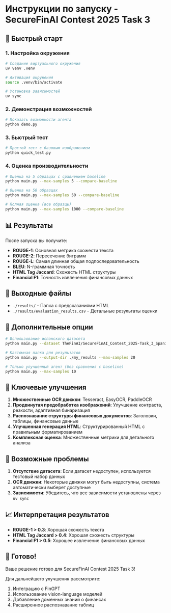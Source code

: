 # Инструкции по запуску - SecureFinAI Contest 2025 Task 3

## 🚀 Быстрый старт

### 1. Настройка окружения
```bash
# Создание виртуального окружения
uv venv .venv

# Активация окружения
source .venv/bin/activate

# Установка зависимостей
uv sync
```

### 2. Демонстрация возможностей
```bash
# Показать возможности агента
python demo.py
```

### 3. Быстрый тест
```bash
# Простой тест с базовым изображением
python quick_test.py
```

### 4. Оценка производительности
```bash
# Оценка на 5 образцах с сравнением baseline
python main.py --max-samples 5 --compare-baseline

# Оценка на 50 образцах
python main.py --max-samples 50 --compare-baseline

# Полная оценка (все образцы)
python main.py --max-samples 1000 --compare-baseline
```

## 📊 Результаты

После запуска вы получите:
- **ROUGE-1**: Основная метрика схожести текста
- **ROUGE-2**: Пересечение биграмм
- **ROUGE-L**: Самая длинная общая подпоследовательность
- **BLEU**: N-граммная точность
- **HTML Tag Jaccard**: Схожесть HTML структуры
- **Financial F1**: Точность извлечения финансовых данных

## 📁 Выходные файлы

- `./results/` - Папка с предсказаниями HTML
- `./results/evaluation_results.csv` - Детальные результаты оценки

## 🔧 Дополнительные опции

```bash
# Использование испанского датасета
python main.py --dataset TheFinAI/SecureFinAI_Contest_2025-Task_3_SpanishOCR --lang es --max-samples 10

# Кастомная папка для результатов
python main.py --output-dir ./my_results --max-samples 20

# Только улучшенный агент (без сравнения с baseline)
python main.py --max-samples 10
```

## 🎯 Ключевые улучшения

1. **Множественные OCR движки**: Tesseract, EasyOCR, PaddleOCR
2. **Продвинутая предобработка изображений**: Улучшение контраста, резкости, адаптивная бинаризация
3. **Распознавание структуры финансовых документов**: Заголовки, таблицы, финансовые данные
4. **Улучшенная генерация HTML**: Структурированный HTML с правильным форматированием
5. **Комплексная оценка**: Множественные метрики для детального анализа

## 🚨 Возможные проблемы

1. **Отсутствие датасета**: Если датасет недоступен, используется тестовый набор данных
2. **OCR движки**: Некоторые движки могут быть недоступны, система автоматически выберет доступные
3. **Зависимости**: Убедитесь, что все зависимости установлены через `uv sync`

## 📈 Интерпретация результатов

- **ROUGE-1 > 0.3**: Хорошая схожесть текста
- **HTML Tag Jaccard > 0.4**: Хорошая схожесть структуры
- **Financial F1 > 0.5**: Хорошее извлечение финансовых данных

## 🎉 Готово!

Ваше решение готово для SecureFinAI Contest 2025 Task 3! 

Для дальнейшего улучшения рассмотрите:
1. Интеграцию с FinGPT
2. Использование vision-language моделей
3. Добавление доменных знаний о финансах
4. Расширенное распознавание таблиц